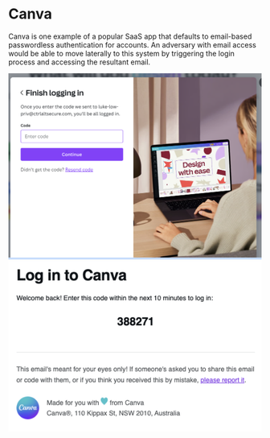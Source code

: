 # Canva

Canva is one example of a popular SaaS app that defaults to email-based passwordless authentication for accounts. An adversary with email access would be able to move laterally to this system by triggering the login process and accessing the resultant email.

![screenshot](canva_1.png)
![screenshot](canva_2.png)
